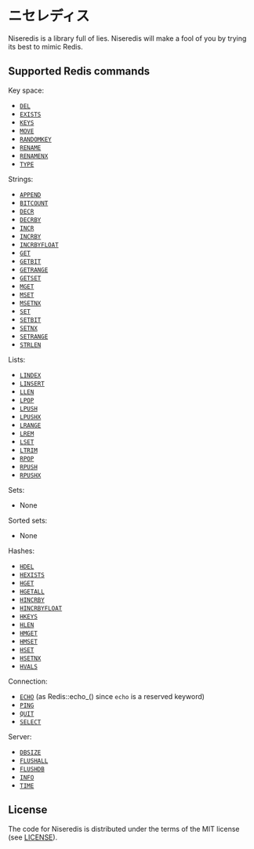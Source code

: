 # ニセレディス #

Niseredis is a library full of lies.
Niseredis will make a fool of you by trying its best to mimic Redis.


## Supported Redis commands ##

Key space:

  - [`DEL`](http://redis.io/commands/del)
  - [`EXISTS`](http://redis.io/commands/exists)
  - [`KEYS`](http://redis.io/commands/keys)
  - [`MOVE`](http://redis.io/commands/move)
  - [`RANDOMKEY`](http://redis.io/commands/random)
  - [`RENAME`](http://redis.io/commands/rename)
  - [`RENAMENX`](http://redis.io/commands/renamenx)
  - [`TYPE`](http://redis.io/commands/type)

Strings:

  - [`APPEND`](http://redis.io/commands/append)
  - [`BITCOUNT`](http://redis.io/commands/bitcount)
  - [`DECR`](http://redis.io/commands/decr)
  - [`DECRBY`](http://redis.io/commands/decrby)
  - [`INCR`](http://redis.io/commands/incr)
  - [`INCRBY`](http://redis.io/commands/incrby)
  - [`INCRBYFLOAT`](http://redis.io/commands/incrbyfloat)
  - [`GET`](http://redis.io/commands/get)
  - [`GETBIT`](http://redis.io/commands/getbit)
  - [`GETRANGE`](http://redis.io/commands/getrange)
  - [`GETSET`](http://redis.io/commands/getset)
  - [`MGET`](http://redis.io/commands/mget)
  - [`MSET`](http://redis.io/commands/mset)
  - [`MSETNX`](http://redis.io/commands/msetnx)
  - [`SET`](http://redis.io/commands/set)
  - [`SETBIT`](http://redis.io/commands/setbit)
  - [`SETNX`](http://redis.io/commands/setnx)
  - [`SETRANGE`](http://redis.io/commands/setrange)
  - [`STRLEN`](http://redis.io/commands/strlen)

Lists:

  - [`LINDEX`](http://redis.io/commands/lindex)
  - [`LINSERT`](http://redis.io/commands/linsert)
  - [`LLEN`](http://redis.io/commands/llen)
  - [`LPOP`](http://redis.io/commands/lpop)
  - [`LPUSH`](http://redis.io/commands/lpush)
  - [`LPUSHX`](http://redis.io/commands/lpushx)
  - [`LRANGE`](http://redis.io/commands/lrange)
  - [`LREM`](http://redis.io/commands/lrem)
  - [`LSET`](http://redis.io/commands/lset)
  - [`LTRIM`](http://redis.io/commands/ltrim)
  - [`RPOP`](http://redis.io/commands/rpop)
  - [`RPUSH`](http://redis.io/commands/rpush)
  - [`RPUSHX`](http://redis.io/commands/rpushx)

Sets:

  - None

Sorted sets:

  - None

Hashes:

  - [`HDEL`](http://redis.io/commands/hdel)
  - [`HEXISTS`](http://redis.io/commands/hexists)
  - [`HGET`](http://redis.io/commands/hget)
  - [`HGETALL`](http://redis.io/commands/hgetall)
  - [`HINCRBY`](http://redis.io/commands/hincrby)
  - [`HINCRBYFLOAT`](http://redis.io/commands/hincrbyfloat)
  - [`HKEYS`](http://redis.io/commands/hkeys)
  - [`HLEN`](http://redis.io/commands/hlen)
  - [`HMGET`](http://redis.io/commands/hmget)
  - [`HMSET`](http://redis.io/commands/hmset)
  - [`HSET`](http://redis.io/commands/hset)
  - [`HSETNX`](http://redis.io/commands/hsetnx)
  - [`HVALS`](http://redis.io/commands/hvals)

Connection:

  - [`ECHO`](http://redis.io/commands/echo) (as Redis::echo_() since `echo` is a reserved keyword)
  - [`PING`](http://redis.io/commands/ping)
  - [`QUIT`](http://redis.io/commands/quit)
  - [`SELECT`](http://redis.io/commands/select)

Server:

  - [`DBSIZE`](http://redis.io/commands/dbsize)
  - [`FLUSHALL`](http://redis.io/commands/flushall)
  - [`FLUSHDB`](http://redis.io/commands/flushdb)
  - [`INFO`](http://redis.io/commands/info)
  - [`TIME`](http://redis.io/commands/time)


## License ##

The code for Niseredis is distributed under the terms of the MIT license (see [LICENSE](LICENSE)).
